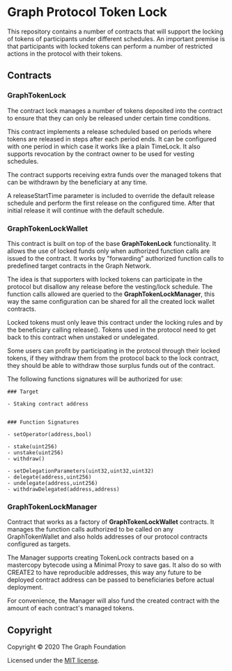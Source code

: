 # Graph Protocol Token Lock

This repository contains a number of contracts that will support the locking of tokens of participants under different schedules.
An important premise is that participants with locked tokens can perform a number of restricted actions in the protocol with their tokens.

## Contracts

### GraphTokenLock

The contract lock manages a number of tokens deposited into the contract to ensure that they can only be released under certain time conditions.

This contract implements a release scheduled based on periods where tokens are released in steps after each period ends. It can be configured with one period in which case it works like a plain TimeLock.
It also supports revocation by the contract owner to be used for vesting schedules.

The contract supports receiving extra funds over the managed tokens that can be withdrawn by the beneficiary at any time.

A releaseStartTime parameter is included to override the default release schedule and perform the first release on the configured time. After that initial release it will continue with the default schedule.

### GraphTokenLockWallet

This contract is built on top of the base **GraphTokenLock** functionality. It allows the use of locked funds only when authorized function calls are issued to the contract. 
It works by "forwarding" authorized function calls to predefined target contracts in the Graph Network.

The idea is that supporters with locked tokens can participate in the protocol but disallow any release before the vesting/lock schedule.
The function calls allowed are queried to the **GraphTokenLockManager**, this way the same configuration can be shared for all the created lock wallet contracts.

Locked tokens must only leave this contract under the locking rules and by the beneficiary calling release(). Tokens used in the protocol need to get back to this contract when unstaked or undelegated.

Some users can profit by participating in the protocol through their locked tokens, if they withdraw them from the protocol back to the lock contract, they should be able to withdraw those surplus funds out of the contract.

The following functions signatures will be authorized for use:

```
### Target

- Staking contract address


### Function Signatures

- setOperator(address,bool)

- stake(uint256)
- unstake(uint256)
- withdraw()

- setDelegationParameters(uint32,uint32,uint32)
- delegate(address,uint256)
- undelegate(address,uint256)
- withdrawDelegated(address,address)
```

### GraphTokenLockManager

Contract that works as a factory of **GraphTokenLockWallet** contracts. It manages the function calls authorized to be called on any GraphTokenWallet and also holds addresses of our protocol contracts configured as targets.

The Manager supports creating TokenLock contracts based on a mastercopy bytecode using a Minimal Proxy to save gas. It also do so with CREATE2 to have reproducible addresses, this way any future to be deployed contract address can be passed to beneficiaries before actual deployment.

For convenience, the Manager will also fund the created contract with the amount of each contract's managed tokens.

## Copyright

Copyright &copy; 2020 The Graph Foundation

Licensed under the [MIT license](LICENSE.md).
